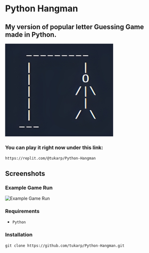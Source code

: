 # Python Hangman

## My version of popular letter Guessing Game made in Python.

<img src="https://github.com/tukarp/Hangman/blob/main/Images/Hangman.jpg" width="350" height="300"> 

### You can play it right now under this link:

```
https://replit.com/@tukarp/Python-Hangman
```

## Screenshots

### Example Game Run

![Example Game Run](https://github.com/tukarp/Python-Hangman/blob/main/Images/Example%20Game%20Run.png)

### Requirements

- ```Python```

### Installation

```
git clone https://github.com/tukarp/Python-Hangman.git
```
